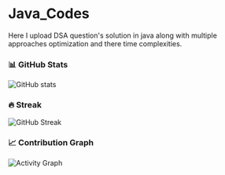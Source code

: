 # Java_Codes
Here I upload DSA question's solution in java along with multiple approaches optimization and there time complexities.

### 📊 GitHub Stats
![GitHub stats](https://github-readme-stats.vercel.app/api?username=Gscoder27&show_icons=true&theme=tokyonight)

### 🔥 Streak
![GitHub Streak](https://github-readme-streak-stats.herokuapp.com/?user=Gscoder27&theme=tokyonight)

### 📈 Contribution Graph
![Activity Graph](https://github-readme-activity-graph.vercel.app/graph?username=Gscoder27&theme=tokyo-night)
